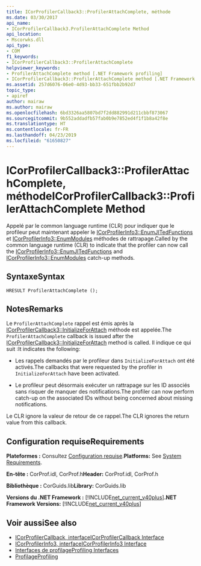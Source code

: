 ```yaml
---
title: ICorProfilerCallback3::ProfilerAttachComplete, méthode
ms.date: 03/30/2017
api_name:
- ICorProfilerCallback3.ProfilerAttachComplete Method
api_location:
- Mscorwks.dll
api_type:
- COM
f1_keywords:
- ICorProfilerCallback3::ProfilerAttachComplete
helpviewer_keywords:
- ProfilerAttachComplete method [.NET Framework profiling]
- ICorProfilerCallback3::ProfilerAttachComplete method [.NET Framework profiling]
ms.assetid: 257d6076-06e0-4d93-bb33-651fbb2b92d7
topic_type:
- apiref
author: mairaw
ms.author: mairaw
ms.openlocfilehash: 6bd3326aa5807bd7f2dd882991d211cbbf873067
ms.sourcegitcommit: 9b552addadfb57fab0b9e7852ed4f1f1b8a42f8e
ms.translationtype: HT
ms.contentlocale: fr-FR
ms.lasthandoff: 04/23/2019
ms.locfileid: "61650827"
---
```

# <a name="icorprofilercallback3profilerattachcomplete-method"></a><span data-ttu-id="70f18-102">ICorProfilerCallback3::ProfilerAttachComplete, méthode</span><span class="sxs-lookup"><span data-stu-id="70f18-102">ICorProfilerCallback3::ProfilerAttachComplete Method</span></span>
<span data-ttu-id="70f18-103">Appelé par le common language runtime (CLR) pour indiquer que le profileur peut maintenant appeler le [ICorProfilerInfo3::EnumJITedFunctions](../../../../docs/framework/unmanaged-api/profiling/icorprofilerinfo3-enumjitedfunctions-method.md) et [ICorProfilerInfo3::EnumModules](../../../../docs/framework/unmanaged-api/profiling/icorprofilerinfo3-enummodules-method.md) méthodes de rattrapage.</span><span class="sxs-lookup"><span data-stu-id="70f18-103">Called by the common language runtime (CLR) to indicate that the profiler can now call the [ICorProfilerInfo3::EnumJITedFunctions](../../../../docs/framework/unmanaged-api/profiling/icorprofilerinfo3-enumjitedfunctions-method.md) and [ICorProfilerInfo3::EnumModules](../../../../docs/framework/unmanaged-api/profiling/icorprofilerinfo3-enummodules-method.md) catch-up methods.</span></span>  
  
## <a name="syntax"></a><span data-ttu-id="70f18-104">Syntaxe</span><span class="sxs-lookup"><span data-stu-id="70f18-104">Syntax</span></span>  
  
```  
HRESULT ProfilerAttachComplete ();  
```  
  
## <a name="remarks"></a><span data-ttu-id="70f18-105">Notes</span><span class="sxs-lookup"><span data-stu-id="70f18-105">Remarks</span></span>  
 <span data-ttu-id="70f18-106">Le `ProfilerAttachComplete` rappel est émis après la [ICorProfilerCallback3::InitializeForAttach](../../../../docs/framework/unmanaged-api/profiling/icorprofilercallback3-initializeforattach-method.md) méthode est appelée.</span><span class="sxs-lookup"><span data-stu-id="70f18-106">The `ProfilerAttachComplete` callback is issued after the [ICorProfilerCallback3::InitializeForAttach](../../../../docs/framework/unmanaged-api/profiling/icorprofilercallback3-initializeforattach-method.md) method is called.</span></span> <span data-ttu-id="70f18-107">Il indique ce qui suit :</span><span class="sxs-lookup"><span data-stu-id="70f18-107">It indicates the following:</span></span>  
  
- <span data-ttu-id="70f18-108">Les rappels demandés par le profileur dans `InitializeForAttach` ont été activés.</span><span class="sxs-lookup"><span data-stu-id="70f18-108">The callbacks that were requested by the profiler in `InitializeForAttach` have been activated.</span></span>  
  
- <span data-ttu-id="70f18-109">Le profileur peut désormais exécuter un rattrapage sur les ID associés sans risquer de manquer des notifications.</span><span class="sxs-lookup"><span data-stu-id="70f18-109">The profiler can now perform catch-up on the associated IDs without being concerned about missing notifications.</span></span>  
  
 <span data-ttu-id="70f18-110">Le CLR ignore la valeur de retour de ce rappel.</span><span class="sxs-lookup"><span data-stu-id="70f18-110">The CLR ignores the return value from this callback.</span></span>  
  
## <a name="requirements"></a><span data-ttu-id="70f18-111">Configuration requise</span><span class="sxs-lookup"><span data-stu-id="70f18-111">Requirements</span></span>  
 <span data-ttu-id="70f18-112">**Plateformes :** Consultez [Configuration requise](../../../../docs/framework/get-started/system-requirements.md).</span><span class="sxs-lookup"><span data-stu-id="70f18-112">**Platforms:** See [System Requirements](../../../../docs/framework/get-started/system-requirements.md).</span></span>  
  
 <span data-ttu-id="70f18-113">**En-tête :** CorProf.idl, CorProf.h</span><span class="sxs-lookup"><span data-stu-id="70f18-113">**Header:** CorProf.idl, CorProf.h</span></span>  
  
 <span data-ttu-id="70f18-114">**Bibliothèque :** CorGuids.lib</span><span class="sxs-lookup"><span data-stu-id="70f18-114">**Library:** CorGuids.lib</span></span>  
  
 <span data-ttu-id="70f18-115">**Versions du .NET Framework :** [!INCLUDE[net_current_v40plus](../../../../includes/net-current-v40plus-md.md)]</span><span class="sxs-lookup"><span data-stu-id="70f18-115">**.NET Framework Versions:** [!INCLUDE[net_current_v40plus](../../../../includes/net-current-v40plus-md.md)]</span></span>  
  
## <a name="see-also"></a><span data-ttu-id="70f18-116">Voir aussi</span><span class="sxs-lookup"><span data-stu-id="70f18-116">See also</span></span>

- [<span data-ttu-id="70f18-117">ICorProfilerCallback, interface</span><span class="sxs-lookup"><span data-stu-id="70f18-117">ICorProfilerCallback Interface</span></span>](../../../../docs/framework/unmanaged-api/profiling/icorprofilercallback-interface.md)
- [<span data-ttu-id="70f18-118">ICorProfilerInfo3, interface</span><span class="sxs-lookup"><span data-stu-id="70f18-118">ICorProfilerInfo3 Interface</span></span>](../../../../docs/framework/unmanaged-api/profiling/icorprofilerinfo3-interface.md)
- [<span data-ttu-id="70f18-119">Interfaces de profilage</span><span class="sxs-lookup"><span data-stu-id="70f18-119">Profiling Interfaces</span></span>](../../../../docs/framework/unmanaged-api/profiling/profiling-interfaces.md)
- [<span data-ttu-id="70f18-120">Profilage</span><span class="sxs-lookup"><span data-stu-id="70f18-120">Profiling</span></span>](../../../../docs/framework/unmanaged-api/profiling/index.md)
